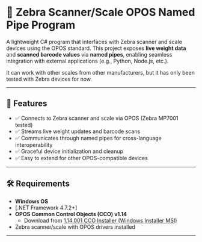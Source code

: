 # 🧭 Zebra Scanner/Scale OPOS Named Pipe Program

A lightweight C# program that interfaces with Zebra scanner and scale devices using the OPOS standard. This project exposes **live weight data** and **scanned barcode values** via **named pipes**, enabling seamless integration with external applications (e.g., Python, Node.js, etc.).

It can work with other scales from other manufacturers, but it has only been tested with Zebra devices for now.

---

## 🚀 Features

- ✅ Connects to Zebra scanner and scale via OPOS (Zebra MP7001 tested)
- ✅ Streams live weight updates and barcode scans
- ✅ Communicates through named pipes for cross-language interoperability
- ✅ Graceful device initialization and cleanup
- ✅ Easy to extend for other OPOS-compatible devices

---

## 🛠 Requirements

- **Windows OS**
- [.NET Framework 4.7.2+]
- **OPOS Common Control Objects (CCO) v1.14**
  - Download from [1.14.001 CCO Installer (Windows Installer MSI)](http://monroecs.com/oposccos_current.htm)
- Zebra scanner/scale with OPOS drivers installed
---
